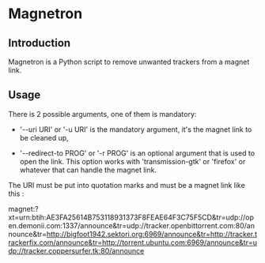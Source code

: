 Magnetron
=========

Introduction
------------
Magnetron is a Python script to remove unwanted trackers from a magnet link.

Usage
-----
There is 2 possible arguments, one of them is mandatory:

- '--uri URI' or '-u URI' is the mandatory argument, it's the magnet link to be cleaned up,

- '--redirect-to PROG' or '-r PROG' is an optional argument that is used to open the link. This option works with 'transmission-gtk' or 'firefox' or whatever that can handle the magnet link.

The URI must be put into quotation marks and must be a magnet link like this :

magnet:?xt=urn:btih:AE3FA25614B753118931373F8FEAE64F3C75F5CD&tr=udp://open.demonii.com:1337/announce&tr=udp://tracker.openbittorrent.com:80/announce&tr=http://bigfoot1942.sektori.org:6969/announce&tr=http://tracker.trackerfix.com/announce&tr=http://torrent.ubuntu.com:6969/announce&tr=udp://tracker.coppersurfer.tk:80/announce
